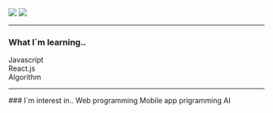 <a href="https://blog.naver.com/98shcho" target="_blank"><img src="https://img.shields.io/badge/previous Blog-03C75A?style=flat-square&logo=Naver&logoColor=white"/></a>
<a href="https://jofestudio.tistory.com/" target="_blank"><img src="https://img.shields.io/badge/current BLog-181717?style=flat-square&logo=Github&logoColor=white"/></a><hr>
### What I`m learning..
Javascript  
React.js  
Algorithm  
<hr>  
### I`m interest in..
Web programming  
Mobile app prigramming  
AI

<!---
Cho-SangHyun/Cho-SangHyun is a ✨ special ✨ repository because its `README.md` (this file) appears on your GitHub profile.
You can click the Preview link to take a look at your changes.
--->
